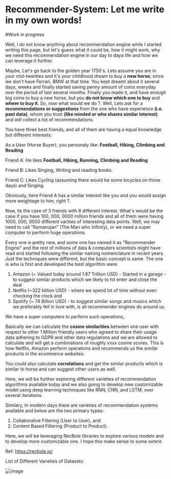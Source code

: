 # Recommender-System: Let me write in my own words!

#Work in progress

Well, I do not know anything about recommendation engine while I started writing this page, but let's guess what it could be, how it might work, why we need this recommendation engine in our day to daya life and how we can leverage it further. 

Maybe, Let's go back to the golden year 1750's. Lets assume you are in your mid-twenties and it's your childhood dream to buy a **new horse**, since we don't have Ferrari, BMW at that time. You kept dreamt about it several days, weeks and finally started saving penny amount of coins everyday over the period of last several months. Finally you made it, and have enough big coins to buy a new horse, but you **do not know which one to buy** and **where to buy it**. So, now what would we do ?. Well, Lets ask for a **recommendations or suggestions** from the one who have experience **(i.e. past data)**, whom you trust **(like minded or who shares similar interest)** and will collect a list of recommendations. 

You have three best friends, and all of them are having a equal knowledge but different interests:

As a User (Horse Buyer), you personaly like: **Football, Hiking, Climbing and Reading**

Friend A: He likes **Football, Hiking, Running, Climbing and Reading**

Friend B: Likes Singing, Writing and reading books.

Friend C: Likes Cycling (assuming there would be some bicycles on those days) and Singing.  

Obviously, here Friend A has a similar interest like you and you would assign more weightage to him, right ?.

Now, its the case of 3 friends with 8 different interest. What's would be the case if you have 100, 000, 0000 million friends and all of them were having 1000, 000, 0000 different varities of interesting data points. Well, we may need to call "Ramanujan" (The Man who Infinity), or we need a super computer to perform huge operations.  

Every one is pretty new, and some one has named it as "Recommender Engine" and the rest of millions of data & computers scientists might have read and started following the similar naming nomenclature in recent years. Just the techniques were different, but the basic concept is same. 
The one is who is first and developed the best algorithm were:

 1. Amazon (~ Valued today around 1.97 Trillion USD) - Started in a garage - to suggest similar products which we likely to hit enter and close the deal
 2. Netflix (~322 billion USD) - where we spend lot of time without even checking the clock and
 3. Spotify (~ 74 Billion USD) - to suggest similar songs and musics which we preferably fell in love with, is all recommender engines do around us. 

We have a super computers to perform such operations, 

Basically we can calculate the **cosine similarities** between one user with respect to other 1 Million friendly users who agreed to share their usage data adhering to GDPR and other data regulations and we are allowed to calculate and will get a combinations of roughly xxxx cosine scores.  This is how Netflix, Amazon perform operations and recommends us the similar products in the ecommerce websites. 

You could also calculate **correlations** and get the similar products which is similar to horse and can suggest other users as well. 

Here, we will be further exploring different varieties of recommendation algorithms available today and we also going to develop new customizable model using deep learning techniques like RNN, CNN, and LSTM, over several iterations.

Similary, In modern days there are varieties of recommendation systems available and below are the two primary types:
1. Collaborative Filtering (User to User), and
2. Content Based Filtering (Product to Product).

Here, we will be leveraging RecBole libraries to explore various models and to develop more customizable one. I hope this make sense to some extent. 

Ref: https://recbole.io/

List of Different Varieties of Datasets:

![image](https://github.com/user-attachments/assets/e842adf0-6eaa-48b7-9ffa-68312db0788e)

